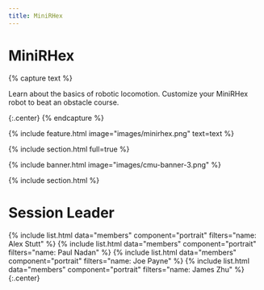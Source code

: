 ```yaml
---
title: MiniRHex
---
```


# MiniRHex

{% capture text %}


Learn about the basics of robotic locomotion. Customize your MiniRHex robot to beat an obstacle course.


{:.center}
{% endcapture %}

{%
  include feature.html
  image="images/minirhex.png"
  text=text
%}

{% include section.html full=true %}

{% include banner.html image="images/cmu-banner-3.png" %}

{% include section.html %}

# <i class="fas fa-users"></i>Session Leader
{%
  include list.html
  data="members"
  component="portrait"
  filters="name: Alex Stutt"
%}
{%
  include list.html
  data="members"
  component="portrait"
  filters="name: Paul Nadan"
%}
{%
  include list.html
  data="members"
  component="portrait"
  filters="name: Joe Payne"
%}
{%
  include list.html
  data="members"
  component="portrait"
  filters="name: James Zhu"
%}
{:.center}